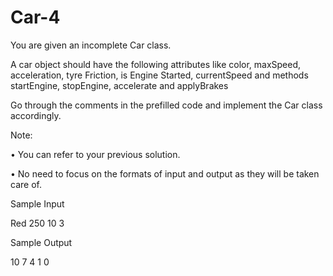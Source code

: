 # Car-4

You are given an incomplete Car class.

A car object should have the following attributes like color, maxSpeed, acceleration, tyre Friction, is Engine Started, currentSpeed and methods startEngine, stopEngine, accelerate and applyBrakes

Go through the comments in the prefilled code and implement the Car class accordingly.

Note:

• You can refer to your previous solution.

• No need to focus on the formats of input and output as they will be taken care of.

Sample Input

Red 250 10 3

Sample Output

10
7
4
1
0
